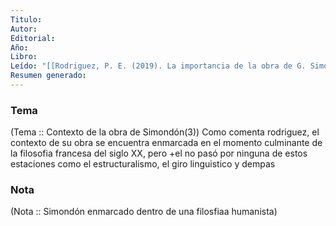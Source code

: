 ```yaml
---
Titulo: 
Autor: 
Editorial: 
Año: 
Libro: 
Leído: "[[Rodriguez, P. E. (2019). La importancia de la obra de G. Simondon para la filosofía contemporánea. doispontos, 16(3), 3–12.]]"
Resumen generado:
---
```

### Tema

(Tema :: Contexto de la obra de Simondón(3))
	Como comenta rodriguez, el contexto de su obra se encuentra enmarcada en el momento culminante de la filosofia francesa del siglo XX, pero +el no pasó por ninguna de estos estaciones como el estructuralismo, el giro linguistico y dempas

### Nota
(Nota :: Simondón enmarcado dentro de una filosfiaa humanista)